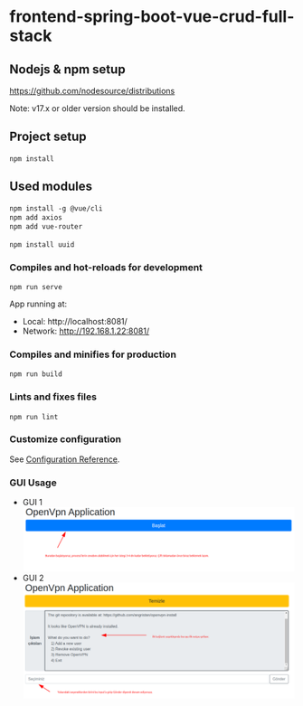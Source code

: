 # frontend-spring-boot-vue-crud-full-stack

## Nodejs & npm setup
https://github.com/nodesource/distributions

Note: v17.x or older version should be installed.

## Project setup
```
npm install
```

## Used modules
```
npm install -g @vue/cli
npm add axios
npm add vue-router

npm install uuid
```

### Compiles and hot-reloads for development
```
npm run serve
```

  App running at:
  - Local:   http://localhost:8081/ 
  - Network: http://192.168.1.22:8081/


### Compiles and minifies for production
```
npm run build
```

### Lints and fixes files
```
npm run lint
```

### Customize configuration
See [Configuration Reference](https://cli.vuejs.org/config/).

### GUI Usage

- GUI 1<br>
![GUI 1](./docs/openvpn-gui1.png "GUI 1")<br>
- GUI 2<br>
![GUI 2](./docs/openvpn-gui2.png "GUI 2")<br>
